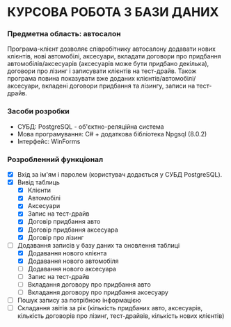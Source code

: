 ﻿# КУРСОВА РОБОТА З БАЗИ ДАНИХ
### Предметна область: автосалон
Програма-клієнт дозволяє співробітнику автосалону додавати нових клієнтів, нові автомобілі, аксесуари, вкладати договори про придбання автомобілів/аксесуарів (аксесуарів може бути придбано декілька), договори про лізинг і записувати клієнтів на тест-драйв. Також програма повина показувати вже доданих клієнтів/автомобілі/аксесуари, вкладені договори придбання та лізингу, записи на тест-драйв.
### Засоби розробки
- СУБД: PostgreSQL - об'єктно-реляційна система 
- Мова програмування: C# + додаткова бібліотека Npgsql (8.0.2)
- Інтерфейс: WinForms
### Розробленний функціонал
- [x] Вхід за ім'ям і паролем (користувач додається у СУБД PostgreSQL).
- [x] Вивід таблиць
	- [x] Клієнти
	- [x] Автомобілі
	- [x] Аксесуари
	- [x] Запис на тест-драйв
	- [x] Договір придбання авто
	- [x] Договір придбання аксесуара 
	- [x] Договір про лізинг
- [ ] Додавання записів у базу даних та оновлення таблиці
	- [x] Додавання нового клієнта
	- [x] Додавання нового автомобіля
	- [ ] Додавання нового аксесуара 
	- [ ] Запис на тест-драйв
	- [ ] Вкладання договору про придбання авто
	- [ ] Вкладання договору про придбання аксесуару
- [ ] Пошук запису за потрібною інформацією
- [ ] Складання звітів за рік (кількість придбаних авто, аксесуарів, кількість договорів про лізинг, тест-драйвів, кількість нових клієнтів)
